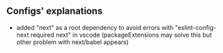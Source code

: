 
## Configs' explanations
- added "next" as a root dependency to avoid errors with "eslint-config-next required next" in vscode (packageExtensions may solve this but other problem with next/babel appears)
